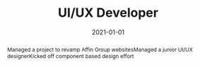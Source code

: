 ---
title: 'UI/UX Developer'
date: '2021-01-01'
duration: 'January - March 2021'
company: 'Digital Banking, Affin Bank'
location: 'Kuala Lumpur, Malaysia'
keyword: [ui, ux, web development]
hasContent: false
abstract: [Managed a project to revamp Affin Group websites, Managed a junior UI/UX designer, Kicked off component based design effort]
---